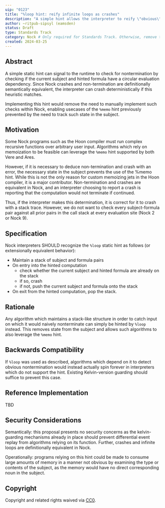 ```yaml
---
uip: "0123"
title: "%loop hint: reify infinite loops as crashes"
description: "A simple hint allows the interpreter to reify \"obvious\" non-terminating loops as Nock crashes."
author: ~ritpub-sipsyl (eamsden) 
status: Draft
type: Standards Track
category: Nock # Only required for Standards Track. Otherwise, remove this field.
created: 2024-03-25
---
```


## Abstract

A simple static hint can signal to the runtime to check for nontermination by checking if the current subject and hinted formula have a circular evaluation dependency. Since Nock crashes and non-termination are definitionally semantically equivalent, the interpreter can crash deterministically if this heuristic matches. 

Implementing this hint would remove the need to manually implement such checks within Nock, enabling usecases of the `%memo` hint previously prevented by the need to track such state in the subject.

## Motivation

Some Nock programs such as the Hoon compiler must run complex recursive functions over arbitrary user input. Algorithms which rely on memoization to be feasible can leverage the `%memo` hint supported by both Vere and Ares.

However, if it is necessary to deduce non-termination and crash with an error, the necessary state in the subject prevents the use of the %memo hint. While this is not the only reason for custom memoizing jets in the Hoon compiler, it is a major contributor. Non-termination and crashes are equivalent in Nock, and an interpreter choosing to report a crash is reporting that the computation would not terminate if continued.

Thus, if the interpreter makes this determination, it is correct for it to crash with a stack trace. However, we do not want to check every subject-formula pair against all prior pairs in the call stack at every evaluation site (Nock 2 or Nock 9).

## Specification

Nock interpreters SHOULD recognize the `%loop` static hint as follows (or extensionally equivalent behavior):

- Maintain a stack of subject and formula pairs
- On entry into the hinted computation
  - check whether the current subject and hinted formula are already on the stack
  - if so, crash
  - if not, push the current subject and formula onto the stack
- On exit from the hinted computation, pop the stack.


## Rationale

Any algorithm which maintains a stack-like structure in order to catch input on which it would naively nonterminate can simply be hinted by `%loop` instead. This removes state from the subject and allows such algorithms to also leverage the `%memo` hint.

## Backwards Compatibility

If `%loop` was used as described, algorithms which depend on it to detect obvious nontermination would instead actually spin forever in interpreters which do not support the hint. Existing Kelvin-version guarding should suffice to prevent this case.

## Reference Implementation

TBD

## Security Considerations

Semantically: this proposal presents no security concerns as the kelvin-guarding mechanisms already in place should prevent differential event replay from algorithms relying on its function. Further, crashes and infinite loops are definitionally equivalent in Nock.

Operationally: programs relying on this hint could be made to consume large amounts of memory in a manner not obvious by examining the type or contents of the subject, as the memory would have no direct corresponding noun in the subject.

## Copyright

Copyright and related rights waived via [CC0](../LICENSE.md).
